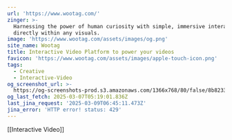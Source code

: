 ```yaml
---
url: 'https://www.wootag.com/'
zinger: >-
  Harnessing the power of human curiosity with simple, immersive interactions,
  directly within any visuals.
image: 'https://www.wootag.com/assets/images/og.png'
site_name: Wootag
title: Interactive Video Platform to power your videos
favicon: 'https://www.wootag.com/assets/images/apple-touch-icon.png'
tags:
  - Creative
  - Interactive-Video
og_screenshot_url: >-
  https://og-screenshots-prod.s3.amazonaws.com/1366x768/80/false/8b823376178ec491af93605c44917c66d41590cc5222772ddd9f24476ea9cf6f.jpeg
og_last_fetch: 2025-03-07T05:19:01.836Z
last_jina_request: '2025-03-09T06:45:11.473Z'
jina_error: 'HTTP error! status: 429'
---
```

[[Interactive Video]]
